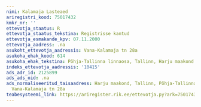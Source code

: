 ```yaml
---
nimi: Kalamaja Lasteaed
ariregistri_kood: 75017432
kmkr_nr: ''
ettevotja_staatus: R
ettevotja_staatus_tekstina: Registrisse kantud
ettevotja_esmakande_kpv: 07.11.2000
ettevotja_aadress: .na
asukoht_ettevotja_aadressis: Vana-Kalamaja tn 28a
asukoha_ehak_kood: 614
asukoha_ehak_tekstina: Põhja-Tallinna linnaosa, Tallinn, Harju maakond
indeks_ettevotja_aadressis: '10415'
ads_adr_id: 2125899
ads_ads_oid: .na
ads_normaliseeritud_taisaadress: Harju maakond, Tallinn, Põhja-Tallinna linnaosa,
  Vana-Kalamaja tn 28a
teabesysteemi_link: https://ariregister.rik.ee/ettevotja.py?ark=75017432&ref=rekvisiidid
---
```

